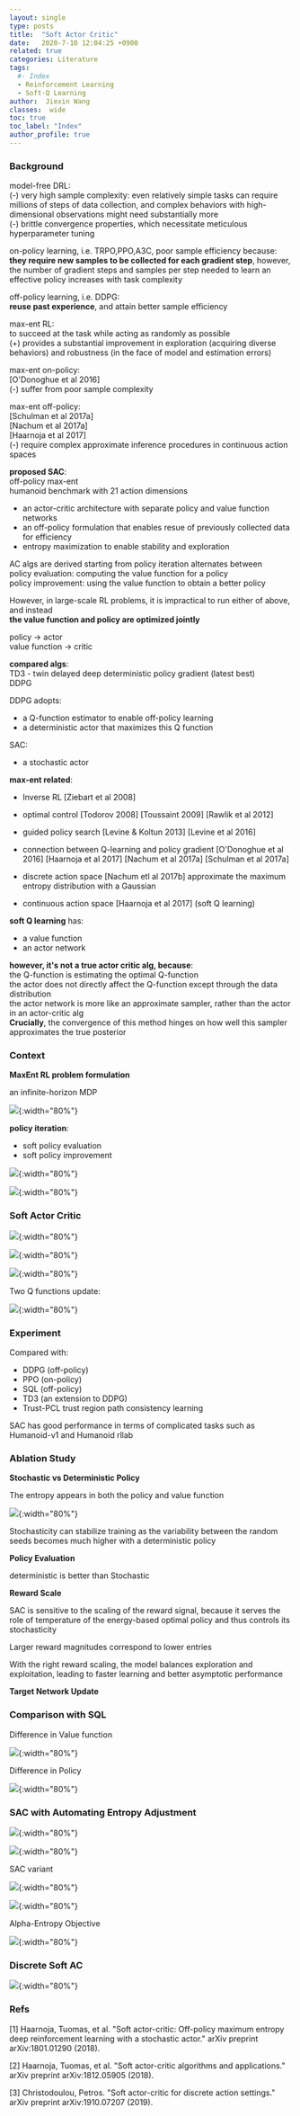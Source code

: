 ```yaml
---
layout: single
type: posts
title:  "Soft Actor Critic"
date:   2020-7-10 12:04:25 +0900
related: true
categories: Literature
tags:
  #- Index
  - Reinforcement Learning
  - Soft-Q Learning
author:  Jiexin Wang
classes:  wide
toc: true
toc_label: "Index"
author_profile: true
---
```


### Background

model-free DRL:  
(-) very high sample complexity: even relatively simple tasks can require millions of steps of data collection, and complex behaviors with high-dimensional observations might need substantially more  
(-) brittle convergence properties, which necessitate meticulous hyperparameter tuning  

on-policy learning, i.e. TRPO,PPO,A3C, poor sample efficiency because:    
**they require new samples to be collected for each gradient step**, however, the number of gradient steps and samples per step needed to learn an effective policy increases with task complexity  

off-policy learning, i.e. DDPG:  
**reuse past experience**, and attain better sample efficiency  

max-ent RL:  
to succeed at the task while acting as randomly as possible  
(+) provides a substantial improvement in exploration (acquiring diverse behaviors) and robustness (in the face of model and estimation errors)  

max-ent on-policy:  
[O'Donoghue et al 2016]  
(-) suffer from poor sample complexity  

max-ent off-policy:  
[Schulman et al 2017a]    
[Nachum et al 2017a]    
[Haarnoja et al 2017]  
(-) require complex approximate inference procedures in continuous action spaces  

**proposed SAC**:  
off-policy max-ent  
humanoid benchmark with 21 action dimensions  
- an actor-critic architecture with separate policy and value function networks
- an off-policy formulation that enables resue of previously collected data for efficiency
- entropy maximization to enable stability and exploration  

AC algs are derived starting from policy iteration alternates between  
policy evaluation: computing the value function for a policy  
policy improvement: using the value function to obtain a better policy  

However, in large-scale RL problems, it is impractical to run either of above, and instead  
**the value function and policy are optimized jointly**  

policy -> actor  
value function -> critic  

**compared algs**:  
TD3 - twin delayed deep deterministic policy gradient (latest best)  
DDPG

DDPG adopts:  
- a Q-function estimator to enable off-policy learning  
- a deterministic actor that maximizes this Q function  

SAC:  
- a stochastic actor  

**max-ent related**:  
- Inverse RL [Ziebart et al 2008]
- optimal control [Todorov 2008] [Toussaint 2009] [Rawlik et al 2012]  
- guided policy search [Levine & Koltun 2013] [Levine et al 2016]
- connection between Q-learning and policy gradient [O'Donoghue et al 2016] [Haarnoja et al 2017] [Nachum et al 2017a] [Schulman et al 2017a]  

- discrete action space [Nachum etl al 2017b] approximate the maximum entropy distribution with a Gaussian  
- continuous action space [Haarnoja et al 2017] (soft Q learning)

**soft Q learning** has:  
- a value function  
- an actor network  

**however, it's not a true actor critic alg, because**:  
the Q-function is estimating the optimal Q-function  
the actor does not directly affect the Q-function except through the data distribution  
the actor network is more like an approximate sampler, rather than the actor in an actor-critic alg  
**Crucially**, the convergence of this method hinges on how well this sampler approximates the true posterior  

### Context

**MaxEnt RL problem formulation**

an infinite-horizon MDP  

![](/judy_blog/assets/images/sac_context.jpeg){:width="80%"}

**policy iteration**:  
- soft policy evaluation
- soft policy improvement  

![](/judy_blog/assets/images/softpolicyeval.jpg){:width="80%"}

![](/judy_blog/assets/images/softpolicyimpr.jpg){:width="80%"}


### Soft Actor Critic

![](/judy_blog/assets/images/sac1.jpg){:width="80%"}

![](/judy_blog/assets/images/sac2.jpg){:width="80%"}

![](/judy_blog/assets/images/sac3.jpg){:width="80%"}

Two Q functions update:

![](/judy_blog/assets/images/2qupdate.jpg){:width="80%"}



### Experiment

Compared with:  
- DDPG (off-policy)
- PPO (on-policy)
- SQL (off-policy)
- TD3 (an extension to DDPG)
- Trust-PCL trust region path consistency learning  

SAC has good performance in terms of complicated tasks such as Humanoid-v1 and Humanoid rllab

### Ablation Study

**Stochastic vs Deterministic Policy**  

The entropy appears in both the policy and value function

![](/judy_blog/assets/images/stovsdeter.jpg){:width="80%"}

Stochasticity can stabilize training as the variability between the random seeds becomes much higher with a deterministic policy  

**Policy Evaluation**  

deterministic is better than Stochastic

**Reward Scale**  

SAC is sensitive to the scaling of the reward signal, because it serves the role of temperature of the energy-based optimal policy and thus controls its stochasticity  

Larger reward magnitudes correspond to lower entries  

With the right reward scaling, the model balances exploration and exploitation, leading to faster learning and better asymptotic performance  

**Target Network Update**  

### Comparison with SQL

Difference in Value function

![](/judy_blog/assets/images/sacsql_value.jpg){:width="80%"}

Difference in Policy

![](/judy_blog/assets/images/sacsql_policy.jpg){:width="80%"}


### SAC with Automating Entropy Adjustment

![](/judy_blog/assets/images/sac_alpha1.jpg){:width="80%"}

![](/judy_blog/assets/images/sac_alpha2.jpg){:width="80%"}

SAC variant

![](/judy_blog/assets/images/sac_alpha3.jpg){:width="80%"}

![](/judy_blog/assets/images/sac_alpha4.jpg){:width="80%"}

Alpha-Entropy Objective

![](http://localhost:4000/judy_blog/assets/images/alpha_obj.jpg){:width="80%"}


### Discrete Soft AC

![](/judy_blog/assets/images/sac_discrete.jpg){:width="80%"}

















### Refs

[1] Haarnoja, Tuomas, et al. "Soft actor-critic: Off-policy maximum entropy deep reinforcement learning with a stochastic actor." arXiv preprint arXiv:1801.01290 (2018).

[2] Haarnoja, Tuomas, et al. "Soft actor-critic algorithms and applications." arXiv preprint arXiv:1812.05905 (2018).

[3] Christodoulou, Petros. "Soft actor-critic for discrete action settings." arXiv preprint arXiv:1910.07207 (2019).
